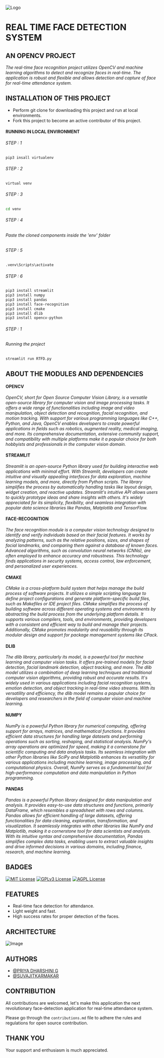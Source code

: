 ![Logo](Images/RTFD-LOGO.jpeg)
# REAL TIME FACE DETECTION SYSTEM 
## AN OPENCV PROJECT 

*The real-time face recognition project utilizes OpenCV and machine learning algorithms to detect and recognize faces in real-time. The application is robust and flexible and allows detection and capture of face for real-time attendance system.*


## INSTALLATION OF THIS PROJECT 
- Perform git clone for downloading this project and run at local environments.
- Fork this project to become an active contributor of this project.


#### RUNNING IN LOCAL ENVIRONMENT
###### STEP : 1
```bash
pip3 insall virtualenv
```

###### STEP : 2
```bash
virtual venv
```

###### STEP : 3
```bash
cd venv
```

###### STEP : 4
###### Paste the cloned components inside the 'env' folder

###### STEP : 5
```bash
.venv\Scripts\activate
```

###### STEP : 6
```bash
pip3 install streamlit 
pip3 install numpy
pip3 install pandas
pip3 install face-recognition
pip3 install cmake
pip3 install dlib
pip3 install opencv-python
```

###### STEP : 1
###### Running the project
```bash
streamlit run RTFD.py
```



## ABOUT THE MODULES AND DEPENDENCIES
#### OPENCV
*OpenCV, short for Open Source Computer Vision Library, is a versatile open-source library for computer vision and image processing tasks. It offers a wide range of functionalities including image and video manipulation, object detection and recognition, facial recognition, and motion tracking. With support for various programming languages like C++, Python, and Java, OpenCV enables developers to create powerful applications in fields such as robotics, augmented reality, medical imaging, and more. Its comprehensive documentation, extensive community support, and compatibility with multiple platforms make it a popular choice for both hobbyists and professionals in the computer vision domain.*

#### STREAMLIT
*Streamlit is an open-source Python library used for building interactive web applications with minimal effort. With Streamlit, developers can create intuitive and visually appealing interfaces for data exploration, machine learning models, and more, directly from Python scripts. The library simplifies the process by automatically handling tasks like layout design, widget creation, and reactive updates. Streamlit's intuitive API allows users to quickly prototype ideas and share insights with others. It's widely appreciated for its simplicity, flexibility, and seamless integration with popular data science libraries like Pandas, Matplotlib and TensorFlow.*

#### FACE-RECOGNITION
*The face recognition module is a computer vision technology designed to identify and verify individuals based on their facial features. It works by analyzing patterns, such as the relative positions, sizes, and shapes of facial landmarks, and comparing them against a database of known faces. Advanced algorithms, such as convolution neural networks (CNNs), are often employed to enhance accuracy and robustness. This technology finds applications in security systems, access control, law enforcement, and personalized user experiences.*

#### CMAKE
*CMake is a cross-platform build system that helps manage the build process of software projects. It utilizes a simple scripting language to define project configurations and generate platform-specific build files, such as Makefiles or IDE project files. CMake simplifies the process of building software across different operating systems and environments by abstracting the build process from the underlying platform details. It supports various compilers, tools, and environments, providing developers with a consistent and efficient way to build and manage their projects. Additionally, CMake promotes modularity and reusability through its modular design and support for package management systems like CPack.*

#### DLIB
*The dlib library, particularly its model, is a powerful tool for machine learning and computer vision tasks. It offers pre-trained models for facial detection, facial landmark detection, object tracking, and more. The dlib model utilizes a combination of deep learning techniques and traditional computer vision algorithms, providing robust and accurate results. It's widely used in various applications including facial recognition systems, emotion detection, and object tracking in real-time video streams. With its versatility and efficiency, the dlib model remains a popular choice for developers and researchers in the field of computer vision and machine learning.*

#### NUMPY
*NumPy is a powerful Python library for numerical computing, offering support for arrays, matrices, and mathematical functions. It provides efficient data structures for handling large datasets and performing operations such as sorting, reshaping, and statistical analysis. NumPy's array operations are optimized for speed, making it a cornerstone for scientific computing and data analysis tasks. Its seamless integration with other Python libraries like SciPy and Matplotlib enhances its versatility for various applications including machine learning, image processing, and computational physics. Overall, NumPy serves as a fundamental tool for high-performance computation and data manipulation in Python programming.*

#### PANDAS
*Pandas is a powerful Python library designed for data manipulation and analysis. It provides easy-to-use data structures and functions, primarily DataFrame, which resembles a spreadsheet with rows and columns. Pandas allows for efficient handling of large datasets, offering functionalities for data cleaning, exploration, transformation, and visualization. It seamlessly integrates with other libraries like NumPy and Matplotlib, making it a cornerstone tool for data scientists and analysts. With its intuitive syntax and comprehensive documentation, Pandas simplifies complex data tasks, enabling users to extract valuable insights and drive informed decisions in various domains, including finance, research, and machine learning.*



## BADGES
[![MIT License](https://img.shields.io/badge/License-MIT-green.svg)](https://choosealicense.com/licenses/mit/)
[![GPLv3 License](https://img.shields.io/badge/License-GPL%20v3-yellow.svg)](https://opensource.org/licenses/)
[![AGPL License](https://img.shields.io/badge/license-AGPL-blue.svg)](http://www.gnu.org/licenses/agpl-3.0)


## FEATURES
- Real-time face detection for attendance.
- Light weight and fast.
- High success rates for proper detection of the faces.


## ARCHITECTURE
![Image](Images/ARCHITECTURE.png)



## AUTHORS
- [@PRIYA DHARSHINI G]()
- [@SUVAJITKARMAKAR](https://github.com/SUVAJITKARMAKAR)


## CONTRIBUTION
All contributions are welcomed, let's make this application the next revolutionary face-detection application for real-time attendance system. 

Please go through the ```contributions.md``` file to adhere the rules and regulations for open source contribution.

## THANK YOU
Your support and enthusiasm is much appreciated.

